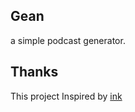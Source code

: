 ## Gean
a simple podcast generator.

## Thanks
This project Inspired by [ink](https://github.com/InkProject/ink)

